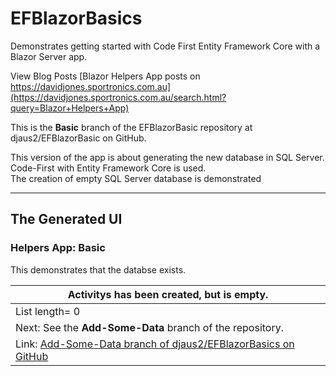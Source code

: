 # EFBlazorBasics
Demonstrates getting started with Code First Entity Framework Core with a Blazor Server app.

View Blog Posts [Blazor Helpers App posts on https://davidjones.sportronics.com.au](https://davidjones.sportronics.com.au/search.html?query=Blazor+Helpers+App)

This is the **Basic** branch of the EFBlazorBasic repository at djaus2/EFBlazorBasic on GitHub.  

This version of the app is about generating the new database in SQL Server.  
Code-First with Entity Framework Core is used.  
The creation of empty SQL Server database is demonstrated

<hr/>

## The Generated UI

### Helpers App: Basic

This demonstrates that the databse exists.

| Activitys has been created, but is empty.                                                                                    |
|------------------------------------------------------------------------------------------------------------------------------|
| List length= 0                                                                                                               |
| Next: See the **Add-Some-Data** branch of the repository.                                                                |
| Link: [Add-Some-Data branch of djaus2/EFBlazorBasics on GitHub](https://github.com/djaus2/EFBlazorBasics/tree/Add-Some-Data) |
